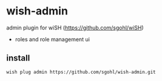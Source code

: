 # wish-admin

admin plugin for wiSH (https://github.com/sgohl/wiSH)

- roles and role management ui

## install

```
wish plug admin https://github.com/sgohl/wish-admin.git
```
